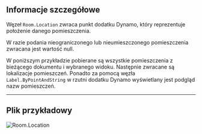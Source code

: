 ## Informacje szczegółowe
Węzeł `Room.Location` zwraca punkt dodatku Dynamo, który reprezentuje położenie danego pomieszczenia.

W razie podania nieograniczonego lub nieumieszczonego pomieszczenia zwracana jest wartość null.

W poniższym przykładzie pobierane są wszystkie pomieszczenia z bieżącego dokumentu i wybranego widoku. Następnie zwracane są lokalizacje pomieszczeń. Ponadto za pomocą węzła `Label.ByPointAndString` w rzutni dodatku Dynamo wyświetlany jest podgląd nazw pomieszczeń.

___
## Plik przykładowy

![Room.Location](./Revit.Elements.Room.Location_img.jpg)
